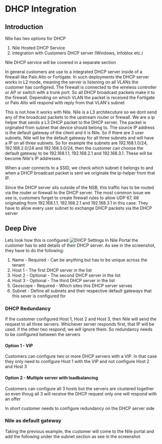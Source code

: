 # DHCP Integration

## Introduction

NIle has two options for DHCP
1. Nile Hosted DHCP Service
2. Integration with Customers DHCP server (Windows, Infoblox etc.)

Nile DHCP service will be covered in a separate section

In general customers are use to a integrated DHCP server inside of a firewall like Palo Alto or Fortigate. In such deployments the DHCP server works in L2 mode, meaning the server is listening on all VLANs the customer has configired. The firewall is connected to the wireless controller or AP or switch with a trunk port. So all DHCP broadcast packets make it to the firewall. Depending on which VLAN the packet is received the Fortigate or Palo Alto will respond with reply from that VLAN's subnet

This is not how it works with Nile. Nile is a L3 architecuture so we dont send any of the broadcast packets to the upstream router or firewall. We are a ip helper that sends a L3 DHCP packet to the DHCP server. The packet is orginated from subnet that device should belong to. The source IP address is the default gateway of the client and it is Nile. So if there are 3 user subnets, Nile will be the default gateway for all three subnets and will have a IP on all three subnets. So for example the subnets are 192.168.1.0/24, 192.168.2.0/24 and 192.168.3.0/24, then the customer can choose the default gateway to be 192.168.1.1, 192.168.2.1 and 192.168.3.1. These will be become Nile's IP addresses. 

When a user connects to a SSID, we check which subnet it belongs to and when a DHCP broadcast packet is sent we originate the ip-helper from that IP.

Since the DHCP server sits outside of the NSB, this traffic has to be routed via the router or firewall to the DHCP server. The most common issue we see is, customers forget to create firewall rules to allow UDP 67, 68 originating from 192.168.1.1, 192.168.2.1 and 192.168.3.1 in this case. They have to allow every user subnet to exchange DHCP packets via the DHCP server

## Deep Dive 

Lets look how this is configured
![DHCP Settings](/dhcpnp.png)
In Nile Portal the customer has to add details of their DHCP server. As see in the screenshot, they have to do the following:
1. Name - Required - Can be anything but has to be unique across the tenant
2. Host 1 - The first DHCP server in the list
3. Host 2 - Optional - The second DHCP server in the list
4. Host 3 - Optional - The third DHCP server in the list
5. Geoscope - Required - Which sites this DHCP server serves
6. Subnet - Define all subnets and their respective default gateways that this sever is configured for

### DHCP Redundancy
If the customer configured Host 1, Host 2 and Host 3, then Nile will send the request to all three servers. Whichever server responds first, that IP will be used. if the other two respond, we will ignore them. So redundancy needs to be configured between the servers

#### Option 1 - VIP
Customers can configure two or more DHCP servers with a VIP. In that case they only need to configure Host 1 with the VIP and not configure Host 2 and Host 3

#### Option 2 - Multiple server with loadbalancing
Customers can configure all 3 hosts but the servers are clustered together so even thoug all 3 will receive the DHCP request only one will respond with an offer

In short customer needs to configure redundancy on the DHCP server side

### Nile as default gateway
Taking the previous example, the customer will come to the Nile portal and add the following under the subnet section as see in the screenshot


